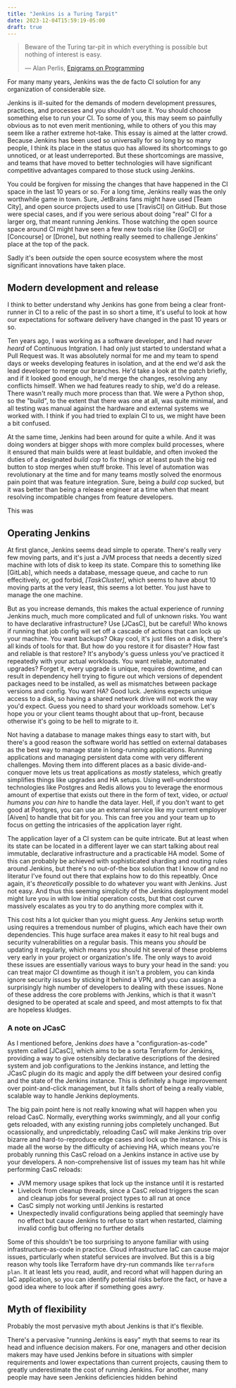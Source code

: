 ```yaml
---
title: "Jenkins is a Turing Tarpit"
date: 2023-12-04T15:59:19-05:00
draft: true
---
```


> Beware of the Turing tar-pit in which everything is possible but nothing of interest is easy.
>
> — Alan Perlis, [Epigrams on Programming](https://dl.acm.org/doi/10.1145/947955.1083808)

For many many years, Jenkins was the de facto CI solution for any organization of considerable size.

Jenkins is ill-suited for the demands of modern development pressures, practices, and processes and
you shouldn't use it.  You should choose something else to run your CI. To some of you, this may
seem so painfully obvious as to not even merit mentioning, while to others of you this may seem
like a rather extreme hot-take.  This essay is aimed at the latter crowd.  Because Jenkins has been
used so universally for so long by so many people, I think its place in the status quo has allowed
its shortcomings to go unnoticed, or at least underreported.  But these shortcomings are massive, and teams that have moved to better technologies will have significant competitive advantages compared to those stuck using Jenkins.

You could be forgiven for missing the changes that have happened in the CI space in the last 10
years or so.  For a long time, Jenkins really was the only worthwhile game in town.  Sure,
JetBrains fans might have used [Team City], and open source projects used to use [TravisCI] on
GitHub.  But those were special cases, and if you were serious about doing "real" CI for a larger
org, that meant running Jenkins.  Those watching the open source space around CI might have seen a
few new tools rise like [GoCI] or [Concourse] or [Drone], but nothing really seemed to challenge
Jenkins' place at the top of the pack.

Sadly it's been _outside_ the open source ecosystem where the most significant innovations have taken place.

## Modern development and release

I think to better understand why Jenkins has gone from being a clear front-runner in CI to a relic
of the past in so short a time, it's useful to look at how our expectations for software delivery
have changed in the past 10 years or so.

Ten years ago, I was working as a software developer, and I had _never heard_ of Continuous
Intgration.  I had only just started to understand what a Pull Request was.  It was absolutely
normal for me and my team to spend days or weeks developing features in isolation, and at the end
we'd ask the lead developer to merge our branches.  He'd take a look at the patch briefly, and if
it looked good enough, he'd merge the changes, resolving any conflicts himself.  When we had
features ready to ship, we'd do a release.  There wasn't really much more process than that.  We
were a Python shop, so the "build", to the extent that there was one at all, was quite minimal, and
all testing was manual against the hardware and external systems we worked with.  I think if you
had tried to explain CI to us, we might have been a bit confused.

At the same time, Jenkins had been around for quite a while.  And it was doing wonders at bigger
shops with more complex build processes, where it ensured that main builds were at least buildable,
and often invoked the duties of a designated _build cop_ to fix things or at least push the big red
button to stop merges when stuff broke.  This level of automation was revolutionary at the time and
for many teams mostly solved the enormous pain point that was feature integration.  Sure, being a
_build cop_ sucked, but it was better than being a release engineer at a time when that meant
resolving incompatible changes from feature developers.

This was

## Operating Jenkins

At first glance, Jenkins seems dead simple to operate.  There's really very few moving parts, and
it's just a JVM process that needs a decently sized machine with lots of disk to keep its state.
Compare this to something like [GitLab], which needs a database, message queue, and cache to run
effecitively, or, god forbid, _[TaskCluster]_, which seems to have about 10 moving parts at the
very least, this seems a lot better.  You just have to manage the one machine.

But as you increase demands, this makes the actual experience of _running_ Jenkins much, much more
complicated and full of unknown risks.  You want to have declarative infrastructure?  Use [JCasC],
but be careful!  Who knows if running that job config will set off a cascade of actions that can
lock up your machine.  You want backups?  Okay cool, it's just files on a disk, there's all kinds
of tools for that.  But how do you restore it for disaster?  How fast and reliable is that restore?
It's anybody's guess unless you've practiced it repeatedly with your actual workloads.  You want
reliable, automated upgrades?  Forget it, every upgrade is unique, requires downtime, and can
result in dependency hell trying to figure out which versions of dependent packages need to be
installed, as well as mismatches between package versions and config.  You want HA?  Good luck.
Jenkins expects unique access to a disk, so having a shared network drive will not work the way
you'd expect.  Guess you need to shard your workloads somehow.  Let's hope you or your client teams
thought about that up-front, because otherwise it's going to be hell to migrate to it.

Not having a database to manage makes things easy to start with, but there's a good reason the
software world has settled on external databases as the best way to manage state in long-running
applications.  Running applications and managing persistent data come with very different
challenges.  Moving them into different places as a basic divide-and-conquer move lets us treat
applications as _mostly_ stateless, which greatly simplifies things like upgrades and HA setups.
Using well-understood technologies like Postgres and Redis allows you to leverage the enormous
amount of expertise that exists out there in the form of text, video, or _actual humans you can
hire_ to handle the data layer.  Hell, if you don't want to get good at Postgres, you can use an
external service like my current employer [Aiven] to handle that bit for you.  This can free you
and your team up to focus on getting the intricasies of the application layer right.

The application layer of a CI system can be quite intricate.  But at least when its state can be
located in a different layer we can start talking about real immutable, declarative infrastructure
and a practicable HA model.  Some of this can probably be achieved with sophisticated sharding and
routing rules around Jenkins, but there's no out-of-the box solution that I know of and no
literatur I've found out there that explains how to do this repeatbly.  Once again, it's
_theoretically_ possible to do whatever you want with Jenkins.  Just not easy.  And thus this
seeming simplicity of the Jenkins deployment model might lure you in with low initial operation
costs, but that cost curve massively escalates as you try to do anything more complex with it.

This cost hits a lot quicker than you might guess.  Any Jenkins setup worth using requires a
tremendous number of plugins, which each have their own dependencies.  This huge surface area makes
it easy to hit real bugs and security vulnerabilities on a regular basis.  This means you _should_
be updating it regularly, which means you should hit several of these problems very early in your
project or organization's life.  The only ways to avoid these issues are essentially various ways
to bury your head in the sand:  you can treat major CI downtime as though it isn't a problem, you
can kinda ignore security issues by sticking it behind a VPN, and you can assign a surprisingly
high number of developers to dealing with these issues.  None of these address the core problems
with Jenkins, which is that it wasn't designed to be operated at scale and speed, and most attempts
to fix that are hopeless kludges.

### A note on JCasC

As I mentioned before, Jenkins _does_ have a "configuration-as-code" system called [JCasC], which
aims to be a sorta Terraform for Jenkins, providing a way to give ostensibly declarative
descriptions of the desired system and job configurations to the Jenkins instance, and letting the
JCasC plugin do its magic and apply the diff between your desired config and the state of the
Jenkins instance.  This is definitely a huge improvement over point-and-click management, but it
falls short of being a really viable, scalable way to handle Jenkins deployments.

The big pain point here is not really knowing what will happen when you reload CasC.  Normally,
everything works swimmingly, and all your config gets reloaded, with any existing running jobs
completely unchanged.  But ocassionally, and unpredictably, reloading CasC will make Jenkins trip
over bizarre and hard-to-reproduce edge cases and lock up the instance.  This is made all the worse
by the difficulty of achieving HA, which means you're probably running this CasC reload on a Jenkins instance in active use by your developers.  A non-comprehensive list of issues my team has hit while performing CasC reloads:

- JVM memory usage spikes that lock up the instance until it is restarted
- Livelock from cleanup threads, since a CasC reload triggers the scan and cleanup jobs for several
  project types to all run at once
- CasC simply not working until Jenkins is restarted
- Unexpectedly invalid configurations being applied that seemingly have no effect but cause Jenkins
  to refuse to start when restarted, claiming invalid config but offering no further details

Some of this shouldn't be too surprising to anyone familiar with using infrastructure-as-code in
practice.  Cloud infrastructure IaC can cause major issues, particularly when stateful services are
involved.  But this is a big reason why tools like Terraform have dry-run commands like `terraform
plan`.  It at least lets you read, audit, and record what will happen during an IaC application, so
you can identify potential risks before the fact, or have a good idea where to look after if
something goes awry.

## Myth of flexibility

Probably the most pervasive myth about Jenkins is that it's flexible.

  There's a pervasive "running Jenkins is
easy" myth that seems to rear its head and influence decision makers.  For one, managers and other
decision makers may have used Jenkins before in situations with simpler requirements and lower
expectations than current projects, causing them to greatly underestimate the cost of running
Jenkins.  For another, many people may have seen Jenkins deficiencies hidden behind

